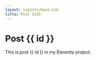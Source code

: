 ```yaml
---
layout: layouts/base.njk
title: Post 3145
---
```


# Post {{ id }}

This is post {{ id }} in my Eleventy project.
